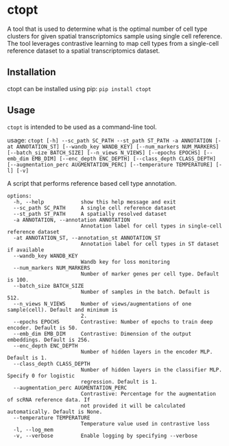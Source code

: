 # ctopt
A tool that is used to determine what is the optimal number of cell type clusters for given spatial transcriptomics sample using single cell reference. The tool leverages contrastive learning to map cell types from a single-cell reference dataset to a spatial transcriptomics dataset. 

## Installation
ctopt can be installed using pip:
`pip install ctopt`

## Usage
`ctopt` is intended to be used as a command-line tool.

usage: ```ctopt [-h] --sc_path SC_PATH --st_path ST_PATH -a ANNOTATION [-at ANNOTATION_ST]
             [--wandb_key WANDB_KEY] [--num_markers NUM_MARKERS] [--batch_size BATCH_SIZE]
             [--n_views N_VIEWS] [--epochs EPOCHS] [--emb_dim EMB_DIM] [--enc_depth ENC_DEPTH]
             [--class_depth CLASS_DEPTH] [--augmentation_perc AUGMENTATION_PERC]
             [--temperature TEMPERATURE] [-l] [-v]```

A script that performs reference based cell type annotation.
```
options:
  -h, --help            show this help message and exit
  --sc_path SC_PATH     A single cell reference dataset
  --st_path ST_PATH     A spatially resolved dataset
  -a ANNOTATION, --annotation ANNOTATION
                        Annotation label for cell types in single-cell reference dataset
  -at ANNOTATION_ST, --annotation_st ANNOTATION_ST
                        Annotation label for cell types in ST dataset if available
  --wandb_key WANDB_KEY
                        Wandb key for loss monitoring
  --num_markers NUM_MARKERS
                        Number of marker genes per cell type. Default is 100.
  --batch_size BATCH_SIZE
                        Number of samples in the batch. Default is 512.
  --n_views N_VIEWS     Number of views/augmentations of one sample(cell). Default and minimum is
                        2.
  --epochs EPOCHS       Contrastive: Number of epochs to train deep encoder. Default is 50.
  --emb_dim EMB_DIM     Contrastive: Dimension of the output embeddings. Default is 256.
  --enc_depth ENC_DEPTH
                        Number of hidden layers in the encoder MLP. Default is 1.
  --class_depth CLASS_DEPTH
                        Number of hidden layers in the classifier MLP. Specify 0 for logistic
                        regression. Default is 1.
  --augmentation_perc AUGMENTATION_PERC
                        Contrastive: Percentage for the augmentation of scRNA reference data. If
                        not provided it will be calculated automatically. Default is None.
  --temperature TEMPERATURE
                        Temperature value used in contrastive loss
  -l, --log_mem
  -v, --verbose         Enable logging by specifying --verbose
```



